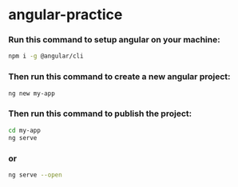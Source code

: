 # angular-practice

### Run this command to setup angular on your machine:
```bash
npm i -g @angular/cli
```
### Then run this command to create a new angular project: 
```bash
ng new my-app
```
### Then run this command to publish the project:
```bash
cd my-app
ng serve
```
### or
```bash
ng serve --open
```

